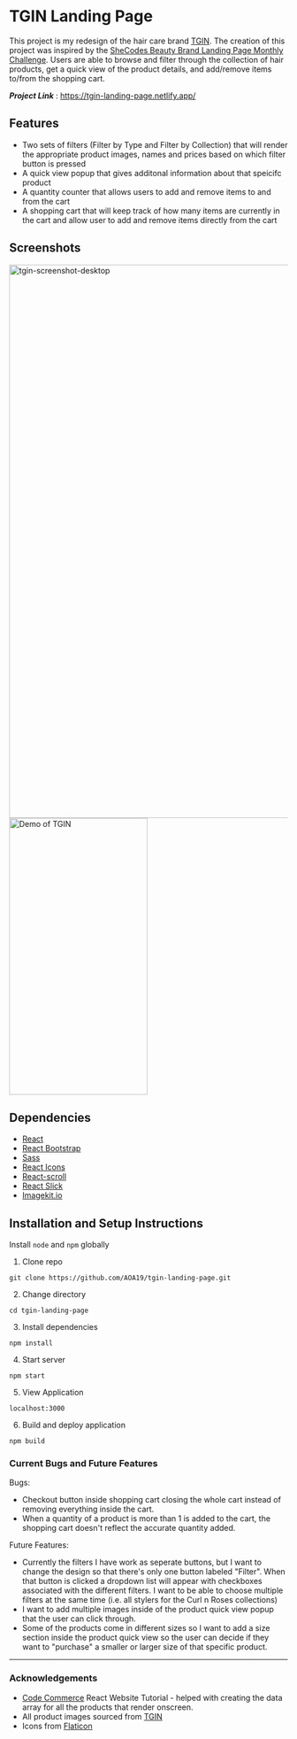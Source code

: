 
# TGIN Landing Page 

This project is my redesign of the hair care brand [TGIN](https://tginatural.com/). The creation of this project was inspired by the [SheCodes Beauty Brand Landing Page Monthly Challenge](https://www.shecodes.io/contests/beauty-brand-landing-page-challenge/instructions#instructions). Users are able to browse and filter through the collection of hair products, get a quick view of the product details, and add/remove items to/from the shopping cart.  

***Project Link*** : https://tgin-landing-page.netlify.app/

## Features
- Two sets of filters (Filter by Type and Filter by Collection) that will render the appropriate product images, names and prices based on which filter button is pressed 
- A quick view popup that gives additonal information about that speicifc product 
- A quantity counter that allows users to add and remove items to and from the cart
- A shopping cart that will keep track of how many items are currently in the cart and allow user to add and remove items directly from the cart

## Screenshots 
<img width="1000" alt="tgin-screenshot-desktop" src="https://github.com/AOA19/tgin-landing-page/assets/66294921/40f1a070-3423-43b6-9d00-2e3c13e72ad3">
<img alt="Demo of TGIN" src="https://github.com/AOA19/tgin-landing-page/blob/main/src/tgin-demo.gif" width="250" height="500"/>


## Dependencies
- [React](https://react.dev/)
- [React Bootstrap](https://react-bootstrap.netlify.app/)
- [Sass](https://sass-lang.com/)
- [React Icons](https://react-icons.github.io/react-icons/)
- [React-scroll](https://github.com/fisshy/react-scroll)
- [React Slick](https://react-slick.neostack.com/)
- [Imagekit.io](https://imagekit.io/)

## Installation and Setup Instructions

Install ```node``` and ```npm``` globally

1. Clone repo
```
git clone https://github.com/AOA19/tgin-landing-page.git
```
2. Change directory
```
cd tgin-landing-page
```

3. Install dependencies

```
npm install
```
4. Start server
 ```
npm start
```
5. View Application
```
localhost:3000
```
6. Build and deploy application
```
npm build
```

### Current Bugs and Future Features 

Bugs: 
- Checkout button inside shopping cart closing the whole cart instead of removing everything inside the cart.
- When a quantity of a product is more than 1 is added to the cart, the shopping cart doesn't reflect the accurate quantity added.

Future Features:
- Currently the filters I have work as seperate buttons, but I want to change the design so that there's only one button labeled "Filter". When that button is clicked a dropdown list will appear with checkboxes associated with the different filters. I want to be able to choose multiple filters at the same time (i.e. all stylers for the Curl n Roses collections)
- I want to add multiple images inside of the product quick view popup that the user can click through.
- Some of the products come in different sizes so I want to add a size section inside the product quick view so the user can decide if they want to "purchase" a smaller or larger size of that specific product.
---

### Acknowledgements

 - [Code Commerce](https://youtu.be/GDd2c70gsxE)  React Website Tutorial - helped with creating the data array for all the products that render onscreen.
 - All product images sourced from [TGIN](https://tginatural.com/) 
 - Icons from [Flaticon](https://www.flaticon.com)
 

